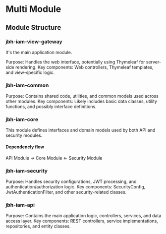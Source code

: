 # Multi Module

## Module Structure

### jbh-iam-view-gateway

It's the main application module.

Purpose: Handles the web interface, potentially using Thymeleaf for server-side rendering.
Key components: Web controllers, Thymeleaf templates, and view-specific logic.

### jbh-iam-common

Purpose: Contains shared code, utilities, and common models used across other modules.
Key components: Likely includes basic data classes, utility functions, and possibly interface definitions.

### jbh-iam-core

This module defines interfaces and domain models used by both API and security modules.

#### Dependencly flow

API Module → Core Module ← Security Module

### jbh-iam-security

Purpose: Handles security configurations, JWT processing, and authentication/authorization logic.
Key components: SecurityConfig, JwtAuthenticationFilter, and other security-related classes.

### jbh-iam-api

Purpose: Contains the main application logic, controllers, services, and data access layer.
Key components: REST controllers, service implementations, repositories, and entity classes.

